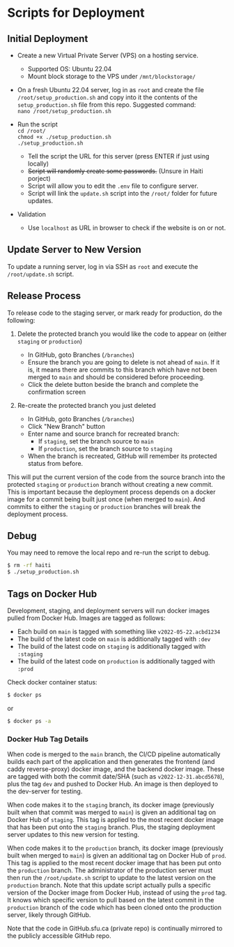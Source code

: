 # Scripts for Deployment

## Initial Deployment

- Create a new Virtual Private Server (VPS) on a hosting service.

  - Supported OS: Ubuntu 22.04
  - Mount block storage to the VPS under `/mnt/blockstorage/`

- On a fresh Ubuntu 22.04 server, log in as `root` and create the file `/root/setup_production.sh`
  and copy into it the contents of the `setup_production.sh` file from this repo. Suggested
  command:  
  `nano /root/setup_production.sh`
- Run the script  
  `cd /root/`  
  `chmod +x ./setup_production.sh`  
  `./setup_production.sh`
  - Tell the script the URL for this server (press ENTER if just using locally)
  - ~~Script will randomly create some passwords.~~ (Unsure in Haiti porject)
  - Script will allow you to edit the `.env` file to configure server.
  - Script will link the `update.sh` script into the `/root/` folder for future updates.
- Validation
  - Use `localhost` as URL in browser to check if the website is on or not.

## Update Server to New Version

To update a running server, log in via SSH as `root` and execute the `/root/update.sh` script.

## Release Process

To release code to the staging server, or mark ready for production, do the following:

1. Delete the protected branch you would like the code to appear on (either `staging` or
   `production`)

   - In GitHub, goto Branches (`/branches`)
   - Ensure the branch you are going to delete is not ahead of `main`. If it is, it means there are
     commits to this branch which have not been merged to `main` and should be considered before
     proceeding.
   - Click the delete button beside the branch and complete the confirmation screen

2. Re-create the protected branch you just deleted
   - In GitHub, goto Branches (`/branches`)
   - Click "New Branch" button
   - Enter name and source branch for recreated branch:
     - If `staging`, set the branch source to `main`
     - If `production`, set the branch source to `staging`
   - When the branch is recreated, GitHub will remember its protected status from before.

This will put the current version of the code from the source branch into the protected `staging` or
`production` branch without creating a new commit. This is important because the deployment process
depends on a docker image for a commit being built just once (when merged to `main`). And commits to
either the `staging` or `production` branches will break the deployment process.

## Debug

You may need to remove the local repo and re-run the script to debug.

```bash
$ rm -rf haiti
$ ./setup_production.sh
```

## Tags on Docker Hub

Development, staging, and deployment servers will run docker images pulled from Docker Hub. Images
are tagged as follows:

- Each build on `main` is tagged with something like `v2022-05-22.acbd1234`
- The build of the latest code on `main` is additionally tagged with `:dev`
- The build of the latest code on `staging` is additionally tagged with `:staging`
- The build of the latest code on `production` is additionally tagged with `:prod`

Check docker container status:

```bash
$ docker ps
```

or

```bash
$ docker ps -a
```

### Docker Hub Tag Details

When code is merged to the `main` branch, the CI/CD pipeline automatically builds each part of the
application and then generates the frontend (and caddy reverse-proxy) docker image, and the backend
docker image. These are tagged with both the commit date/SHA (such as `v2022-12-31.abcd5678`), plus
the tag `dev` and pushed to Docker Hub. An image is then deployed to the dev-server for testing.

When code makes it to the `staging` branch, its docker image (previously built when that commit was
merged to `main`) is given an additional tag on Docker Hub of `staging`. This tag is applied to the
most recent docker image that has been put onto the `staging` branch. Plus, the staging deployment
server updates to this new version for testing.

When code makes it to the `production` branch, its docker image (previously built when merged to
`main`) is given an additional tag on Docker Hub of `prod`. This tag is applied to the most recent
docker image that has been put onto the `production` branch. The administrator of the production
server must then run the `/root/update.sh` script to update to the latest version on the
`production` branch. Note that this update script actually pulls a specific version of the Docker
image from Docker Hub, instead of using the `prod` tag. It knows which specific version to pull
based on the latest commit in the `production` branch of the code which has been cloned onto the
production server, likely through GitHub.

Note that the code in GitHub.sfu.ca (private repo) is continually mirrored to the publicly
accessible GitHub repo.

